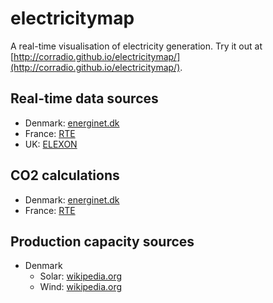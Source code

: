 # electricitymap
A real-time visualisation of electricity generation. Try it out at [http://corradio.github.io/electricitymap/](http://corradio.github.io/electricitymap/).

## Real-time data sources
- Denmark: [energinet.dk](http://energinet.dk/EN/El/Sider/Elsystemet-lige-nu.aspx)
- France: [RTE](http://www.rte-france.com/en/eco2mix/eco2mix)
- UK: [ELEXON](http://www.bmreports.com/bsp/additional/soapfunctions.php?element=generationbyfueltypetable)

## CO2 calculations
- Denmark: [energinet.dk](http://www.energinet.dk/DA/El/Engrosmarked/Udtraek-af-markedsdata/Sider/Om-Elsystemet-lige-nu.aspx)
- France: [RTE](http://www.rte-france.com/en/eco2mix/eco2mix-co2-en)

## Production capacity sources
- Denmark
  - Solar: [wikipedia.org](https://en.wikipedia.org/wiki/Solar_power_in_Denmark)
  - Wind: [wikipedia.org](https://en.wikipedia.org/wiki/Wind_power_in_Denmark#Capacities_and_production)
